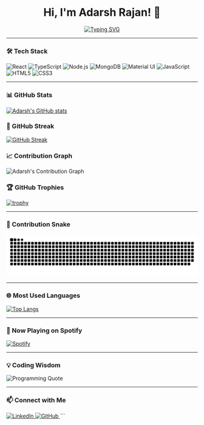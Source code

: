 
<h1 align="center">Hi, I'm Adarsh Rajan! 👋</h1>

<p align="center">
  <a href="https://github.com/adarshrajan11">
    <img src="https://readme-typing-svg.herokuapp.com?font=Fira+Code&weight=600&size=22&pause=1000&color=36BCF7&center=true&vCenter=true&multiline=true&width=700&height=60&lines=Self-Taught+Web+Developer;Frontend+Enthusiast;React+%7C+TypeScript+%7C+Node.js+Lover" alt="Typing SVG" />
  </a>
</p>

---

### 🛠 Tech Stack

![React](https://img.shields.io/badge/React-20232A?style=for-the-badge&logo=react&logoColor=61DAFB)
![TypeScript](https://img.shields.io/badge/TypeScript-007ACC?style=for-the-badge&logo=typescript&logoColor=white)
![Node.js](https://img.shields.io/badge/Node.js-43853D?style=for-the-badge&logo=node.js&logoColor=white)
![MongoDB](https://img.shields.io/badge/MongoDB-4EA94B?style=for-the-badge&logo=mongodb&logoColor=white)
![Material UI](https://img.shields.io/badge/Material%20UI-0081CB?style=for-the-badge&logo=mui&logoColor=white)
![JavaScript](https://img.shields.io/badge/JavaScript-F7DF1E?style=for-the-badge&logo=javascript&logoColor=black)
![HTML5](https://img.shields.io/badge/HTML5-E34F26?style=for-the-badge&logo=html5&logoColor=white)
![CSS3](https://img.shields.io/badge/CSS3-1572B6?style=for-the-badge&logo=css3&logoColor=white)

---

### 📊 GitHub Stats

[![Adarsh's GitHub stats](https://github-readme-stats.vercel.app/api?username=adarshrajan11&show_icons=true&theme=dark)](https://github.com/adarshrajan11)

### 🚀 GitHub Streak

[![GitHub Streak](https://streak-stats.demolab.com?user=adarshrajan11&theme=dark&background=000000)](https://git.io/streak-stats)

### 📈 Contribution Graph

![Adarsh's Contribution Graph](https://github-readme-activity-graph.vercel.app/graph?username=adarshrajan11&theme=react-dark&hide_border=true)

### 🏆 GitHub Trophies

[![trophy](https://github-profile-trophy.vercel.app/?username=adarshrajan11&theme=onedark)](https://github.com/ryo-ma/github-profile-trophy)

---

### 🐍 Contribution Snake

![snake gif](https://raw.githubusercontent.com/Platane/snk/output/github-contribution-grid-snake.svg)

---

### 🌐 Most Used Languages

[![Top Langs](https://github-readme-stats.vercel.app/api/top-langs/?username=adarshrajan11&layout=compact&theme=dark)](https://github.com/adarshrajan11)

---

### 🎵 Now Playing on Spotify

[![Spotify](https://novatorem.vercel.app/api/spotify)](https://open.spotify.com/user/yourusername)

---

### 💡 Coding Wisdom

![Programming Quote](https://quotes-github-readme.vercel.app/api?type=horizontal&theme=dark)

---

### 📫 Connect with Me

<a href="https://www.linkedin.com/in/adarsh-rajan">
  <img src="https://img.shields.io/badge/LinkedIn-Adarsh%20Rajan-blue?style=for-the-badge&logo=linkedin" alt="LinkedIn" />
</a>
<a href="https://github.com/adarshrajan11">
  <img src="https://img.shields.io/badge/GitHub-AdarshRajan-black?style=for-the-badge&logo=github" alt="GitHub" />
</a>
```

